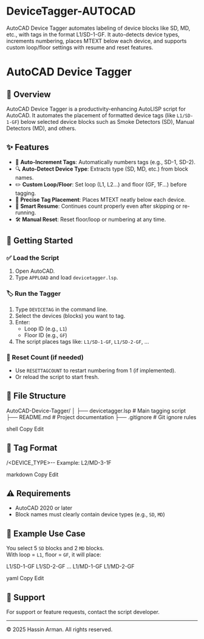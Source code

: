 # DeviceTagger-AUTOCAD
AutoCAD Device Tagger automates labeling of device blocks like SD, MD, etc., with tags in the format L1/SD-1-GF. It auto-detects device types, increments numbering, places MTEXT below each device, and supports custom loop/floor settings with resume and reset features.
# AutoCAD Device Tagger

## 📌 Overview

AutoCAD Device Tagger is a productivity-enhancing AutoLISP script for AutoCAD. It automates the placement of formatted device tags (like `L1/SD-1-GF`) below selected device blocks such as Smoke Detectors (SD), Manual Detectors (MD), and others.

## ✨ Features

- 🔄 **Auto-Increment Tags**: Automatically numbers tags (e.g., SD-1, SD-2).
- 🔍 **Auto-Detect Device Type**: Extracts type (SD, MD, etc.) from block names.
- ✏️ **Custom Loop/Floor**: Set loop (L1, L2...) and floor (GF, 1F...) before tagging.
- 📍 **Precise Tag Placement**: Places MTEXT neatly below each device.
- 🧠 **Smart Resume**: Continues count properly even after skipping or re-running.
- 🛠️ **Manual Reset**: Reset floor/loop or numbering at any time.

## 🚀 Getting Started

### ✅ Load the Script

1. Open AutoCAD.
2. Type `APPLOAD` and load `devicetagger.lsp`.

### 🏷️ Run the Tagger

1. Type `DEVICETAG` in the command line.
2. Select the devices (blocks) you want to tag.
3. Enter:
   - Loop ID (e.g., `L1`)
   - Floor ID (e.g., `GF`)
4. The script places tags like: `L1/SD-1-GF`, `L1/SD-2-GF`, ...

### 🔁 Reset Count (if needed)

- Use `RESETTAGCOUNT` to restart numbering from 1 (if implemented).
- Or reload the script to start fresh.

## 📂 File Structure

AutoCAD-Device-Tagger/
│
├── devicetagger.lsp # Main tagging script
├── README.md # Project documentation
├── .gitignore # Git ignore rules

shell
Copy
Edit

## 📄 Tag Format

<LOOP>/<DEVICE_TYPE>-<NUMBER>-<FLOOR>
Example: L2/MD-3-1F

markdown
Copy
Edit

## ⚠️ Requirements

- AutoCAD 2020 or later
- Block names must clearly contain device types (e.g., `SD`, `MD`)

## 🧪 Example Use Case

You select 5 `SD` blocks and 2 `MD` blocks.  
With loop = `L1`, floor = `GF`, it will place:

L1/SD-1-GF
L1/SD-2-GF
...
L1/MD-1-GF
L1/MD-2-GF

yaml
Copy
Edit

## 📧 Support

For support or feature requests, contact the script developer.

---

© 2025 Hassin Arman. All rights reserved.
